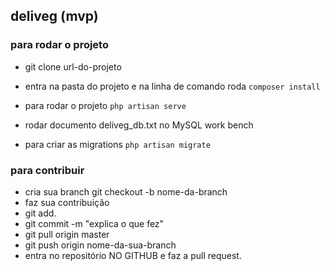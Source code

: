## deliveg (mvp)

### para rodar o projeto
* git clone url-do-projeto
* entra na pasta do projeto e na linha de comando roda  ```composer install```
* para rodar o projeto ```php artisan serve```

* rodar documento deliveg_db.txt no MySQL work bench
* para criar as migrations ```php artisan migrate```

### para contribuir
* cria sua branch git checkout -b nome-da-branch
* faz sua contribuição
* git add.
* git commit -m "explica o que fez"
* git pull origin master
* git push origin nome-da-sua-branch
* entra no repositório NO GITHUB e faz a pull request.